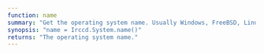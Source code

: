 ```yaml
---
function: name
summary: "Get the operating system name. Usually Windows, FreeBSD, Linux and such."
synopsis: "name = Irccd.System.name()"
returns: "The operating system name."
---
```

